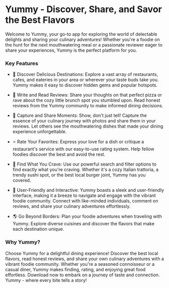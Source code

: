# Yummy - Discover, Share, and Savor the Best Flavors

Welcome to Yummy, your go-to app for exploring the world of delectable delights and sharing your culinary adventures! Whether you're a foodie on the hunt for the next mouthwatering meal or a passionate reviewer eager to share your experiences, Yummy is the perfect platform for you.

### Key Features

- 🌮 Discover Delicious Destinations: Explore a vast array of restaurants, cafes, and eateries in your area or wherever your taste buds take you. Yummy makes it easy to discover hidden gems and popular hotspots.
  
- 🍔 Write and Read Reviews: Share your thoughts on that perfect pizza or rave about the cozy little brunch spot you stumbled upon. Read honest reviews from the Yummy community to make informed dining decisions.
  
- 📸 Capture and Share Moments: Show, don't just tell! Capture the essence of your culinary journey with photos and share them in your reviews. Let others see the mouthwatering dishes that made your dining experience unforgettable.
  
- ⭐ Rate Your Favorites: Express your love for a dish or critique a restaurant's service with our easy-to-use rating system. Help fellow foodies discover the best and avoid the rest.
  
- 📍 Find What You Crave: Use our powerful search and filter options to find exactly what you're craving. Whether it's a cozy Italian trattoria, a trendy sushi spot, or the best local burger joint, Yummy has you covered.

- 📲 User-Friendly and Interactive: Yummy boasts a sleek and user-friendly interface, making it a breeze to navigate and engage with the vibrant foodie community. Connect with like-minded individuals, comment on reviews, and share your culinary adventures effortlessly.

- 🌎 Go Beyond Borders: Plan your foodie adventures when traveling with Yummy. Explore diverse cuisines and discover the flavors that make each destination unique.

### Why Yummy?

Choose Yummy for a delightful dining experience! Discover the best local flavors, read honest reviews, and share your own culinary adventures with a vibrant foodie community. Whether you're a seasoned connoisseur or a casual diner, Yummy makes finding, rating, and enjoying great food effortless. Download now to embark on a journey of taste and connection. Yummy - where every bite tells a story!
